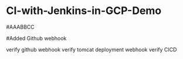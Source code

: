 # CI-with-Jenkins-in-GCP-Demo
#AAABBCC

#Added Github webhook

verify github webhook
verify tomcat deployment webhook
verify CICD
